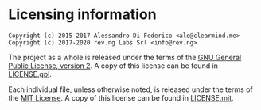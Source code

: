 # Licensing information

    Copyright (c) 2015-2017 Alessandro Di Federico <ale@clearmind.me>
    Copyright (c) 2017-2020 rev.ng Labs Srl <info@rev.ng>

The project as a whole is released under the terms of the [GNU General Public License, version 2](https://www.gnu.org/licenses/old-licenses/gpl-2.0.en.html).
A copy of this license can be found in [LICENSE.gpl](LICENSE.gpl).

Each individual file, unless otherwise noted, is released under the terms of the [MIT License](https://opensource.org/licenses/MIT).
A copy of this license can be found in [LICENSE.mit](LICENSE.mit).
